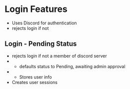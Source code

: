 # Login Features
- Uses Discord for authentication
- rejects login if not 
## Login - Pending Status
- rejects login if not a member of discord server
- - defaults status to Pending, awaiting admin approval
- - Stores user info
- Creates user sessions